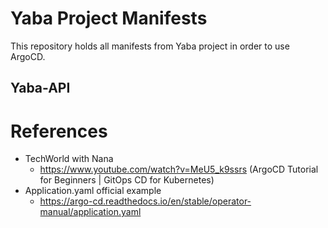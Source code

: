 # Yaba Project Manifests
This repository holds all manifests from Yaba project in order to use ArgoCD.

## Yaba-API


# References
- TechWorld with Nana
    - https://www.youtube.com/watch?v=MeU5_k9ssrs (ArgoCD Tutorial for Beginners | GitOps CD for Kubernetes)
- Application.yaml official example
    - https://argo-cd.readthedocs.io/en/stable/operator-manual/application.yaml 